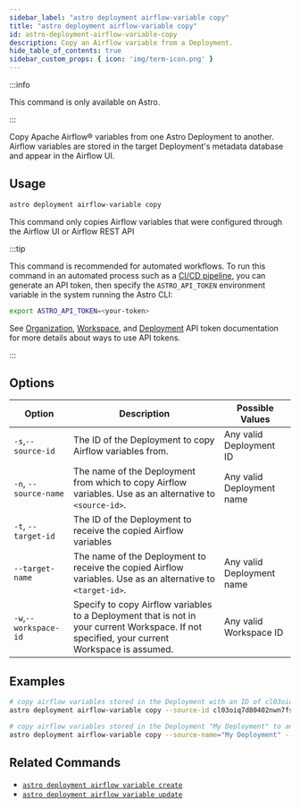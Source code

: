 ```yaml
---
sidebar_label: "astro deployment airflow-variable copy"
title: "astro deployment airflow-variable copy"
id: astro-deployment-airflow-variable-copy
description: Copy an Airflow variable from a Deployment.
hide_table_of_contents: true
sidebar_custom_props: { icon: 'img/term-icon.png' }
---
```


:::info

This command is only available on Astro.

:::

Copy Apache Airflow® variables from one Astro Deployment to another. Airflow variables are stored in the target Deployment's metadata database and appear in the Airflow UI.

## Usage

```sh
astro deployment airflow-variable copy
```

This command only copies Airflow variables that were configured through the Airflow UI or Airflow REST API

:::tip

This command is recommended for automated workflows. To run this command in an automated process such as a [CI/CD pipeline](set-up-ci-cd.md), you can generate an API token, then specify the `ASTRO_API_TOKEN` environment variable in the system running the Astro CLI:

```bash
export ASTRO_API_TOKEN=<your-token>
```

See [Organization](organization-api-tokens.md), [Workspace](workspace-api-tokens.md), and [Deployment](deployment-api-tokens.md) API token documentation for more details about ways to use API tokens.

:::

## Options

| Option                         | Description                                                                            | Possible Values                                                                |
| ------------------------------ | -------------------------------------------------------------------------------------- | ------------------------------------------------------------------------------ |
| `-s`,`--source-id`           |    The ID of the Deployment to copy Airflow variables from.                                             | Any valid Deployment ID |
| `-n`, `--source-name` | The name of the Deployment from which to copy Airflow variables. Use as an alternative to `<source-id>`. | Any valid Deployment name                                            |
| `-t`, `--target-id` | The ID of the Deployment to receive the copied Airflow variables                                     |
| `--target-name` | The name of the Deployment to receive the copied Airflow variables.  Use as an alternative to `<target-id>`. | Any valid Deployment name                                            |
| `-w`,`--workspace-id`          | Specify to copy Airflow variables to a Deployment that is not in your current Workspace. If not specified, your current Workspace is assumed.          | Any valid Workspace ID                                                         |

## Examples

```bash
# copy airflow variables stored in the Deployment with an ID of cl03oiq7d80402nwn7fsl3dmv to a deployment with an ID of cl03oiq7d80402nwn7fsl3dcd
astro deployment airflow-variable copy --source-id cl03oiq7d80402nwn7fsl3dmv --target-id cl03oiq7d80402nwn7fsl3dcd

# copy airflow variables stored in the Deployment "My Deployment" to another Deployment "My Other Deployment"
astro deployment airflow-variable copy --source-name="My Deployment" --target-name="My Other Deployment"
```

## Related Commands

- [`astro deployment airflow variable create`](cli/astro-deployment-airflow-variable-create.md)
- [`astro deployment airflow variable update`](cli/astro-deployment-airflow-variable-update.md)

